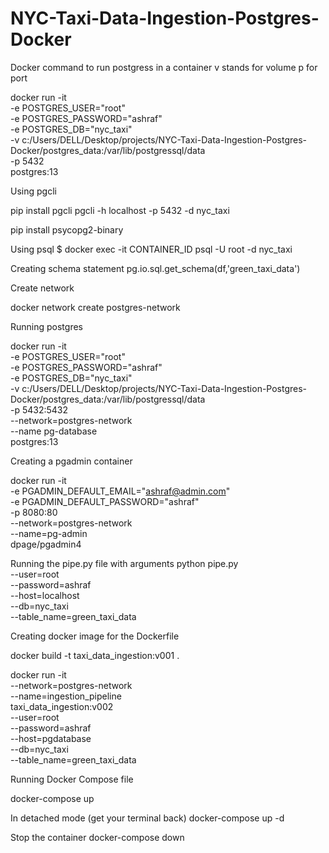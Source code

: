 # NYC-Taxi-Data-Ingestion-Postgres-Docker

Docker command to run postgress in a container 
v stands for volume
p for port

  docker run -it \
  -e POSTGRES_USER="root" \
  -e POSTGRES_PASSWORD="ashraf" \
  -e POSTGRES_DB="nyc_taxi" \
  -v c:/Users/DELL/Desktop/projects/NYC-Taxi-Data-Ingestion-Postgres-Docker/postgres_data:/var/lib/postgressql/data \
  -p 5432 \
  postgres:13

Using pgcli

pip install pgcli
pgcli -h localhost -p 5432 -d nyc_taxi

pip install psycopg2-binary

Using psql
$ docker exec -it CONTAINER_ID psql -U root -d nyc_taxi


Creating schema statement
pg.io.sql.get_schema(df,'green_taxi_data')


Create network

docker network create postgres-network

Running postgres

docker run -it \
  -e POSTGRES_USER="root" \
  -e POSTGRES_PASSWORD="ashraf" \
  -e POSTGRES_DB="nyc_taxi" \
  -v c:/Users/DELL/Desktop/projects/NYC-Taxi-Data-Ingestion-Postgres-Docker/postgres_data:/var/lib/postgressql/data \
  -p 5432:5432 \
  --network=postgres-network \
  --name pg-database \
  postgres:13

Creating a pgadmin container

docker run -it \
    -e PGADMIN_DEFAULT_EMAIL="ashraf@admin.com" \
    -e PGADMIN_DEFAULT_PASSWORD="ashraf" \
    -p 8080:80 \
    --network=postgres-network \
    --name=pg-admin \
    dpage/pgadmin4

Running the pipe.py file with arguments
  python pipe.py \
    --user=root \
    --password=ashraf \
    --host=localhost \
    --db=nyc_taxi \
    --table_name=green_taxi_data

Creating docker image for the Dockerfile

docker build -t taxi_data_ingestion:v001 .

docker run -it \
    --network=postgres-network \
    --name=ingestion_pipeline \
    taxi_data_ingestion:v002 \
        --user=root \
        --password=ashraf \
        --host=pgdatabase \
        --db=nyc_taxi \
        --table_name=green_taxi_data
    

Running Docker Compose file

docker-compose up

In detached mode (get your terminal back)
docker-compose up -d

Stop the container
docker-compose down